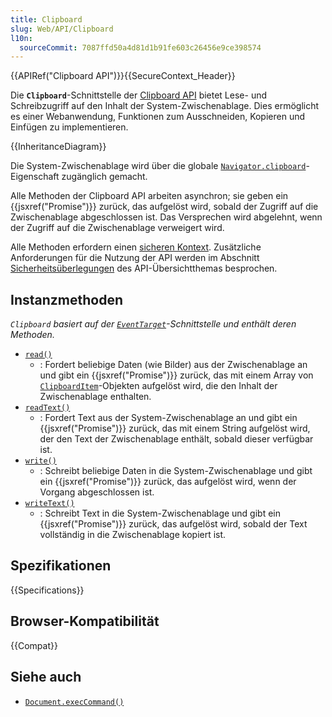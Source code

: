 ```yaml
---
title: Clipboard
slug: Web/API/Clipboard
l10n:
  sourceCommit: 7087ffd50a4d81d1b91fe603c26456e9ce398574
---
```


{{APIRef("Clipboard API")}}{{SecureContext_Header}}

Die **`Clipboard`**-Schnittstelle der [Clipboard API](/de/docs/Web/API/Clipboard_API) bietet Lese- und Schreibzugriff auf den Inhalt der System-Zwischenablage.
Dies ermöglicht es einer Webanwendung, Funktionen zum Ausschneiden, Kopieren und Einfügen zu implementieren.

{{InheritanceDiagram}}

Die System-Zwischenablage wird über die globale [`Navigator.clipboard`](/de/docs/Web/API/Navigator/clipboard)-Eigenschaft zugänglich gemacht.

Alle Methoden der Clipboard API arbeiten asynchron; sie geben ein {{jsxref("Promise")}} zurück, das aufgelöst wird, sobald der Zugriff auf die Zwischenablage abgeschlossen ist.
Das Versprechen wird abgelehnt, wenn der Zugriff auf die Zwischenablage verweigert wird.

Alle Methoden erfordern einen [sicheren Kontext](/de/docs/Web/Security/Secure_Contexts).
Zusätzliche Anforderungen für die Nutzung der API werden im Abschnitt [Sicherheitsüberlegungen](/de/docs/Web/API/Clipboard_API#security_considerations) des API-Übersichtthemas besprochen.

## Instanzmethoden

_`Clipboard` basiert auf der [`EventTarget`](/de/docs/Web/API/EventTarget)-Schnittstelle und enthält deren Methoden._

- [`read()`](/de/docs/Web/API/Clipboard/read)
  - : Fordert beliebige Daten (wie Bilder) aus der Zwischenablage an und gibt ein {{jsxref("Promise")}} zurück, das mit einem Array von [`ClipboardItem`](/de/docs/Web/API/ClipboardItem)-Objekten aufgelöst wird, die den Inhalt der Zwischenablage enthalten.
- [`readText()`](/de/docs/Web/API/Clipboard/readText)
  - : Fordert Text aus der System-Zwischenablage an und gibt ein {{jsxref("Promise")}} zurück, das mit einem String aufgelöst wird, der den Text der Zwischenablage enthält, sobald dieser verfügbar ist.
- [`write()`](/de/docs/Web/API/Clipboard/write)
  - : Schreibt beliebige Daten in die System-Zwischenablage und gibt ein {{jsxref("Promise")}} zurück, das aufgelöst wird, wenn der Vorgang abgeschlossen ist.
- [`writeText()`](/de/docs/Web/API/Clipboard/writeText)
  - : Schreibt Text in die System-Zwischenablage und gibt ein {{jsxref("Promise")}} zurück, das aufgelöst wird, sobald der Text vollständig in die Zwischenablage kopiert ist.

## Spezifikationen

{{Specifications}}

## Browser-Kompatibilität

{{Compat}}

## Siehe auch

- [`Document.execCommand()`](/de/docs/Web/API/Document/execCommand)
